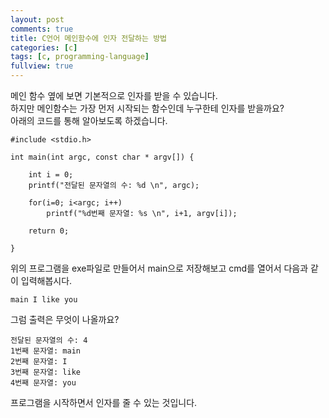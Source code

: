 ```yaml
---
layout: post
comments: true
title: C언어 메인함수에 인자 전달하는 방법
categories: [c]
tags: [c, programming-language]
fullview: true
---
```

메인 함수 옆에 보면 기본적으로 인자를 받을 수 있습니다.  
하지만 메인함수는 가장 먼저 시작되는 함수인데 누구한테 인자를 받을까요?  
아래의 코드를 통해 알아보도록 하겠습니다.
```
#include <stdio.h>

int main(int argc, const char * argv[]) {

    int i = 0;
    printf("전달된 문자열의 수: %d \n", argc);

    for(i=0; i<argc; i++)
        printf("%d번째 문자열: %s \n", i+1, argv[i]);

    return 0;

}
```
위의 프로그램을 exe파일로 만들어서 main으로 저장해보고 cmd를 열어서 다음과 같이 입력해봅시다.  
```
main I like you
```
그럼 출력은 무엇이 나올까요?
```
전달된 문자열의 수: 4
1번째 문자열: main
2번째 문자열: I
3번째 문자열: like
4번째 문자열: you
```
프로그램을 시작하면서 인자를 줄 수 있는 것입니다.
